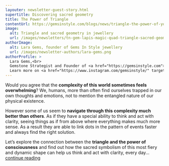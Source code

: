 ```yaml
---
layouter: newsletter-guest-story.html
supertitle: Discovering sacred geometry
title: The Power of Triangle
contentUrl: https://gemsinstyle.com/blogs/news/triangle-the-power-of-your-consciousness
image:
  alt: Triangle and sacred geometry in jewellery
  url: /images/newsletters/tn-gem-lapis-magic-quad-triangle-sacred-geometry.jpg
authorImage:
  alt: Lara Gems, founder of Gems In Style jewellery
  url: /images/newsletter-authors/lara-gems.png
authorProfile: >
  Lara Gems,<br>
  Gemstone Strategist and Founder of <a href="https://gemsinstyle.com">Gems In Style Jewellery</a><br>
  Learn more on <a href="https://www.instagram.com/gemsinstyle/" target="_blank">Instagram</a> &bull; <a href="https://www.facebook.com/gemsinstyle/" target="_blank">Facebook</a>
---
```


Would you agree that the **complexity of this world sometimes feels overwhelming**? We, humans, more than often find ourselves trapped in our own thoughts and emotions, not to mention the entangled nature of our physical existence.

However some of us seem to **navigate through this complexity much better than others**. As if they have a special ability to think and act with clarity, seeing things as if from above where everything makes much more sense. As a result they are able to link dots in the pattern of events faster and always find the right solution.

Let’s explore the connection between the **triangle and the power of consciousness** and find out how the sacred symbolism of this most fiery and dynamic shape can help us think and act with clarity, every day… [continue reading]($contentUrl)